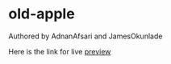 # old-apple



Authored by
AdnanAfsari and JamesOkunlade

Here is the link for live [preview](https://rawcdn.githack.com/ljblunts/old-apple/c372b3e94020da7bc8d6a81698a7fc4c3ef0cfa6/index.html)

